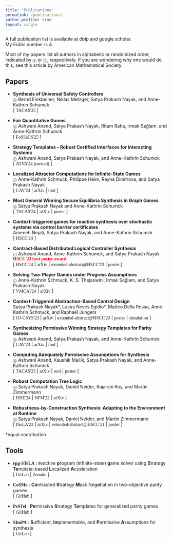 ```yaml
---
title: "Publications"
permalink: /publications/
author_profile: true
layout: single
---  
```

A full publication list is available at <a href="https://dblp.org/pers/n/Nayak:Satya_Prakash.html" style="text-decoration:none">dblp</a> and <a href="https://scholar.google.com/citations?user=SG0LVmYAAAAJ&hl=en" style="text-decoration:none">google scholar</a>.<br>
My <a href="https://en.wikipedia.org/wiki/Erd%C5%91s_number" style="text-decoration:none">Erdős number</a> is <a href="https://www.csauthors.net/satya-prakash-nayak/" style="text-decoration:none">4</a>.

Most of my papers list all authors in alphabetic or <a href="https://www.aeaweb.org/journals/policies/random-author-order/search?RandomAuthorsSearch%5Bsearch%5D=nayak" style="text-decoration:none;">randomized</a> order, indicated by <span style="font-size: smaller;">&#x24d0;</span> or <span style="font-size: smaller;">&#x24e1;</span>, respectively.
If you are wondering why one would do this, see <a href="http://www.ams.org/profession/leaders/CultureStatement04.pdf?fbclid=IwAR3L5L-09zvS-7C7s1_tcVVvsRuVM6Y5chdTLXsGHMW9iH7faknK7YXUEyQ" style="text-decoration:none;">this</a> article by American Mathematical Society.

## Papers

* **Synthesis of Universal Safety
Controllers** <br>
<span style="font-size: smaller;">&#x24d0;</span>
Bernd Finkbeiner, Niklas Metzger, Satya Prakash Nayak, and Anne-Kathrin Schumck <br>
[ <a href="#" style="text-decoration:none;font-family:'Times';">TACAS'25</a> ]

* **Fair Quantitative Games** <br>
<span style="font-size: smaller;">&#x24d0;</span>
Ashwani Anand, Satya Prakash Nayak, Ritam Raha, Irmak Sağlam, and Anne-Kathrin Schumck <br>
[ <a href="#" style="text-decoration:none;font-family:'Times';">FoSSaCS'25</a> ]

* **Strategy Templates – Robust Certified Interfaces for Interacting Systems** <br>
<span style="font-size: smaller;">&#x24e1;</span>
Ashwani Anand, Satya Prakash Nayak, and Anne-Kathrin Schumck <br>
[ <a href="https://doi.org/10.1007/978-3-031-78709-6_2" style="text-decoration:none;font-family:'Times';">ATVA'24 (invited)</a> ]

* **Localized Attractor Computations for Infinite-State Games** <br>
<span style="font-size: smaller;">&#x24e1;</span>
Anne-Kathrin Schmuck, Philippe Heim, Rayna Dimitrova, and Satya Prakash Nayak <br>
[ <a href="https://doi.org/10.1007/978-3-031-65633-0_7" style="text-decoration:none;font-family:'Times';">CAV'24</a> |
<a href="https://arxiv.org/abs/2405.09281" style="text-decoration:none;font-family:'Times';">arXiv</a> |
<a href="https://gitlab.mpi-sws.org/sanayak/rpg-stela" style="text-decoration:none;font-family:'Times';">tool</a> ]

* **Most General Winning Secure Equilibria Synthesis in Graph Games** <br>
<span style="font-size: smaller;">&#x24d0;</span>
Satya Prakash Nayak and Anne-Kathrin Schumck <br>
[ <a href="https://doi.org/10.1007/978-3-031-57256-2_9" style="text-decoration:none;font-family:'Times';">TACAS'24</a> |
<a href="https://arxiv.org/abs/2401.09957" style="text-decoration:none;font-family:'Times';">arXiv</a> |
<a href="{{ base_path }}/files/posters/tacas24.pdf" style="text-decoration:none;font-family:'Times';">poster</a> ]

* **Context-triggered games for reactive synthesis over stochastic
systems via control barrier certificates** <br> 
Ameneh Nejati, Satya Prakash Nayak, and Anne-Kathrin Schumck <br>
[ <a href="https://doi.org/10.1145/3641513.3650136" style="text-decoration:none;font-family:'Times';">HSCC'24</a> ]

* **Contract-Based Distributed Logical Controller Synthesis** <br> 
<span style="font-size: smaller;">&#x24e1;</span>
Ashwani Anand, Anne-Kathrin Schumck, and Satya Prakash Nayak <br>
<b style="font-family:'Times New Roman'; color:red">HSCC'23 best poster award</b> <br>
[ <a href="https://doi.org/10.1145/3641513.3650123" style="text-decoration:none;font-family:'Times';">HSCC'24</a> |
<a href="https://arxiv.org/abs/2307.06212" style="text-decoration:none;font-family:'Times';">arXiv</a> |
<a href="https://doi.org/10.1145/3575870.3589555" style="text-decoration:none;font-family:'Times';">extended-abstract@HSCC'23</a> |
<a href="{{ base_path }}/files/posters/hscc23-2.pdf" style="text-decoration:none;font-family:'Times';">poster</a> ]

* **Solving Two-Player Games under Progress Assumptions** <br>
<span style="font-size: smaller;">&#x24e1;</span>
Anne-Kathrin Schmuck, K. S. Thejaswini, Irmak Sağlam, and Satya Prakash Nayak <br>
[ <a href="https://doi.org/10.1007/978-3-031-50524-9_10" style="text-decoration:none;font-family:'Times';">VMCAI'24</a> |
<a href="https://arxiv.org/abs/2310.12767" style="text-decoration:none;font-family:'Times';">arXiv</a> ]

* **Context-Triggered Abstraction-Based Control Design** <br>
Satya Prakash Nayak\*, Lucas Neves Egidio\*, Matteo Della Rossa, Anne-Kathrin Schmuck, and Raphaël Jungers<br>
[ <a href="https://doi.org/10.1109/OJCSYS.2023.3305835" style="text-decoration:none;font-family:'Times';">OJ-CSYS'23</a> |
<a href="https://arxiv.org/abs/2305.03399" style="text-decoration:none;font-family:'Times';">arXiv</a> |
<a href="https://doi.org/10.1145/3575870.3589553" style="text-decoration:none;font-family:'Times';">extended-abstract@HSCC'23</a> |
<a href="{{ base_path }}/files/posters/hscc23-1.pdf" style="text-decoration:none;font-family:'Times';">poster</a> |
<a href="https://cloud.mpi-sws.org/index.php/s/Yrf2dDzspTkYm88" style="text-decoration:none;font-family:'Times';">simulation</a> ]


* **Synthesizing Permissive Winning Strategy Templates for Parity Games** <br>
<span style="font-size: smaller;">&#x24d0;</span>
Ashwani Anand, Satya Prakash Nayak, and Anne-Kathrin Schumck <br>
[ <a href="https://doi.org/10.1007/978-3-031-37706-8_22" style="text-decoration:none;font-family:'Times';">CAV'23</a> |
<a href="https://arxiv.org/abs/2305.14026" style="text-decoration:none;font-family:'Times';">arXiv</a> |
<a href="https://github.com/satya2009rta/pestel" style="text-decoration:none;font-family:'Times';">tool</a> ]


* **Computing Adequately Permissive Assumptions for Synthesis** <br>
<span style="font-size: smaller;">&#x24d0;</span>
Ashwani Anand, Kaushik Mallik, Satya Prakash Nayak, and Anne-Kathrin Schumck<br>
[ <a href="https://doi.org/10.1007/978-3-031-30820-8_15" style="text-decoration:none;font-family:'Times';">TACAS'23</a> |
<a href="https://arxiv.org/abs/2301.07563" style="text-decoration:none;font-family:'Times';">arXiv</a> |
<a href="https://gitlab.mpi-sws.org/kmallik/simpa" style="text-decoration:none;font-family:'Times';">tool</a> |
<a href="{{ base_path }}/files/posters/MPIretreat22.png" style="text-decoration:none;font-family:'Times';">poster</a> ]
  
  
* **Robust Computation Tree Logic** <br>
<span style="font-size: smaller;">&#x24d0;</span>
Satya Prakash Nayak, Daniel Neider, Rajarshi Roy, and Martin Zimmermann<br>
[ <a href="https://doi.org/10.1007/s11334-024-00552-7" style="text-decoration:none;font-family:'Times';">ISSE'24</a> |
<a href="https://doi.org/10.1007/978-3-031-06773-0_29" style="text-decoration:none;font-family:'Times';">NFM'22</a> |
<a href="https://arxiv.org/abs/2201.07116" style="text-decoration:none;font-family:'Times';">arXiv</a> ]

* **Robustness-by-Construction Synthesis: Adapting to the Environment at Runtime** <br>
<span style="font-size: smaller;">&#x24d0;</span>
Satya Prakash Nayak, Daniel Neider, and Martin Zimmermann<br>
[ <a href="https://doi.org/10.1007/978-3-031-19849-6_10" style="text-decoration:none;font-family:'Times';">ISoLA'22</a> |
<a href="https://arxiv.org/abs/2204.10912" style="text-decoration:none;font-family:'Times';">arXiv</a> |
<a href="https://doi.org/10.1145/3447928.3457210" style="text-decoration:none;font-family:'Times';">extended-abstract@HSCC'21</a> |
<a href="{{ base_path }}/files/posters/highlights21.pdf" style="text-decoration:none;font-family:'Times';">poster</a> ]

\*equal contribution.


## Tools
* <b style="font-family:'Georgia'">rpg-STeLA</b> : 
**r**eactive **p**rogram (infinite-state) **g**ame solver using **S**trategy **Te**mplate-based **L**ocalized **A**cceleration <br>
[ <a href="https://gitlab.mpi-sws.org/sanayak/rpg-stela" style="text-decoration:none;font-family:'Times';">GitLab</a> |
<a href="https://doi.org/10.5281/zenodo.10939871" style="text-decoration:none;font-family:'Times';">Zenodo</a> ]

* <b style="font-family:'Georgia'">CoSMo</b> : **Co**ntracted **S**trategy **M**ask Neg**o**tiation in two-objective parity games <br>
[ <a href="https://github.com/satya2009rta/cosmo" style="text-decoration:none;font-family:'Times';">GitHub</a> ]

* <b style="font-family:'Georgia'">PeSTel</b> : **Pe**rmissive **S**trategy **Te**mp**l**ates for generalized parity games <br>
[ <a href="https://github.com/satya2009rta/pestel" style="text-decoration:none;font-family:'Times';">GitHub</a> ]

* <b style="font-family:'Georgia'">SImPA</b> : **S**ufficient, **Im**plementable, and **P**ermissive **A**ssumptions for synthesis <br>
[ <a href="https://gitlab.mpi-sws.org/kmallik/simpa" style="text-decoration:none;font-family:'Times';">GitLab</a> ]
    
  
